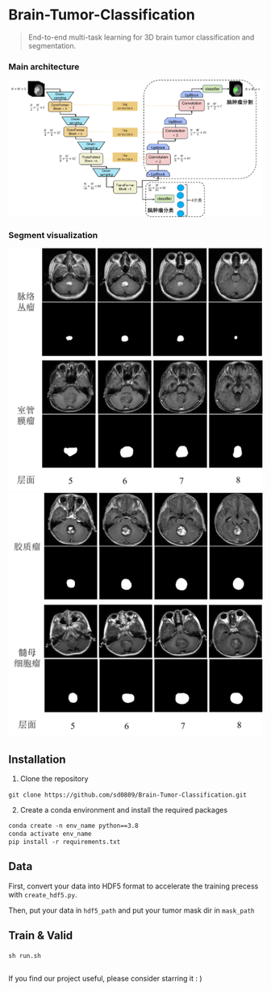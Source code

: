 # Brain-Tumor-Classification
> End-to-end multi-task learning for 3D brain tumor classification and segmentation. 
### Main architecture
![Alt Text](./images/multi-task_learning_UNet.png)
### Segment visualization
![Alt Text](./images/visualize1.png)
![Alt Text](./images/visualize2.png)

## Installation
1. Clone the repository

`git clone https://github.com/sd0809/Brain-Tumor-Classification.git`

2. Create a conda environment and install the required packages

```
conda create -n env_name python==3.8
conda activate env_name
pip install -r requirements.txt
```

## Data
First, convert your data into HDF5 format to accelerate the training precess with `create_hdf5.py`.

Then, put your data in `hdf5_path` and put your tumor mask dir in `mask_path`

## Train & Valid
`sh run.sh`

## 
If you find our project useful, please consider starring it  : )